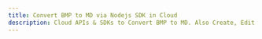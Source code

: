 ---title: Convert BMP to MD via Nodejs SDK in Clouddescription: Cloud APIs & SDKs to Convert BMP to MD. Also Create, Edit & Render Microsoft Word & OpenOffice documents in the Cloud.---